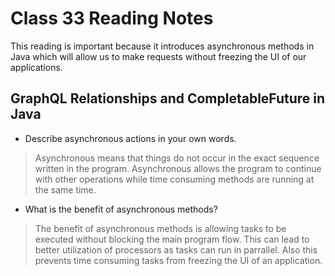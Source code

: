 # Class 33 Reading Notes

This reading is important because it introduces asynchronous methods in Java which will allow us to make requests without freezing the UI of our applications.

## GraphQL Relationships and CompletableFuture in Java

- Describe asynchronous actions in your own words.

> Asynchronous means that things do not occur in the exact sequence written in the program.  Asynchronous allows the program to continue with other operations while time consuming methods are running at the same time.

- What is the benefit of asynchronous methods?

> The benefit of asynchronous methods is allowing tasks to be executed without blocking the main program flow.  This can lead to better utilization of processors as tasks can run in parrallel. Also this prevents time consuming tasks from freezing the UI of an application.